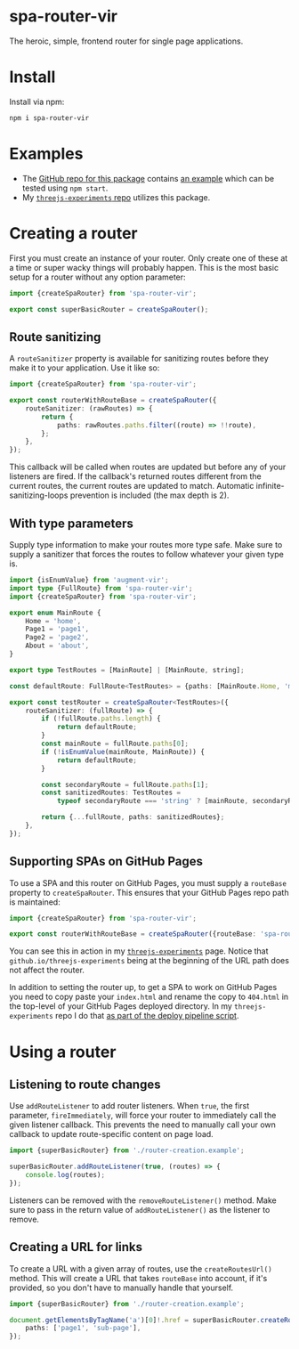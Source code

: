 # spa-router-vir

The heroic, simple, frontend router for single page applications.

# Install

Install via npm:

```bash
npm i spa-router-vir
```

# Examples

-   The [GitHub repo for this package](https://github.com/electrovir/spa-router-vir) contains [an example](https://github.com/electrovir/spa-router-vir/tree/main/src/test) which can be tested using `npm start`.
-   My [`threejs-experiments` repo](https://github.com/electrovir/threejs-experiments) utilizes this package.

# Creating a router

First you must create an instance of your router. Only create one of these at a time or super wacky things will probably happen. This is the most basic setup for a router without any option parameter:

<!-- example-link: src/readme-examples/router-creation.example.ts -->

```TypeScript
import {createSpaRouter} from 'spa-router-vir';

export const superBasicRouter = createSpaRouter();
```

## Route sanitizing

A `routeSanitizer` property is available for sanitizing routes before they make it to your application. Use it like so:

<!-- example-link: src/readme-examples/route-sanitizer.example.ts -->

```TypeScript
import {createSpaRouter} from 'spa-router-vir';

export const routerWithRouteBase = createSpaRouter({
    routeSanitizer: (rawRoutes) => {
        return {
            paths: rawRoutes.paths.filter((route) => !!route),
        };
    },
});
```

This callback will be called when routes are updated but before any of your listeners are fired. If the callback's returned routes different from the current routes, the current routes are updated to match. Automatic infinite-sanitizing-loops prevention is included (the max depth is 2).

## With type parameters

Supply type information to make your routes more type safe. Make sure to supply a sanitizer that forces the routes to follow whatever your given type is.

<!-- example-link: src/test/test-router.ts -->

```TypeScript
import {isEnumValue} from 'augment-vir';
import type {FullRoute} from 'spa-router-vir';
import {createSpaRouter} from 'spa-router-vir';

export enum MainRoute {
    Home = 'home',
    Page1 = 'page1',
    Page2 = 'page2',
    About = 'about',
}

export type TestRoutes = [MainRoute] | [MainRoute, string];

const defaultRoute: FullRoute<TestRoutes> = {paths: [MainRoute.Home, 'main']};

export const testRouter = createSpaRouter<TestRoutes>({
    routeSanitizer: (fullRoute) => {
        if (!fullRoute.paths.length) {
            return defaultRoute;
        }
        const mainRoute = fullRoute.paths[0];
        if (!isEnumValue(mainRoute, MainRoute)) {
            return defaultRoute;
        }

        const secondaryRoute = fullRoute.paths[1];
        const sanitizedRoutes: TestRoutes =
            typeof secondaryRoute === 'string' ? [mainRoute, secondaryRoute] : [mainRoute];

        return {...fullRoute, paths: sanitizedRoutes};
    },
});
```

## Supporting SPAs on GitHub Pages

To use a SPA and this router on GitHub Pages, you must supply a `routeBase` property to `createSpaRouter`. This ensures that your GitHub Pages repo path is maintained:

<!-- example-link: src/readme-examples/route-base.example.ts -->

```TypeScript
import {createSpaRouter} from 'spa-router-vir';

export const routerWithRouteBase = createSpaRouter({routeBase: 'spa-router-vir'});
```

You can see this in action in my [`threejs-experiments`](https://electrovir.github.io/threejs-experiments/home) page. Notice that `github.io/threejs-experiments` being at the beginning of the URL path does not affect the router.

In addition to setting the router up, to get a SPA to work on GitHub Pages you need to copy paste your `index.html` and rename the copy to `404.html` in the top-level of your GitHub Pages deployed directory. In my `threejs-experiments` repo I do that [as part of the deploy pipeline script](https://github.com/electrovir/threejs-experiments/blob/673be54beec6ce86f297841e863e4523f531b2ab/package.json#L17).

# Using a router

## Listening to route changes

Use `addRouteListener` to add router listeners. When `true`, the first parameter, `fireImmediately`, will force your router to immediately call the given listener callback. This prevents the need to manually call your own callback to update route-specific content on page load.

<!-- example-link: src/readme-examples/listen-to-routes.example.ts -->

```TypeScript
import {superBasicRouter} from './router-creation.example';

superBasicRouter.addRouteListener(true, (routes) => {
    console.log(routes);
});
```

Listeners can be removed with the `removeRouteListener()` method. Make sure to pass in the return value of `addRouteListener()` as the listener to remove.

## Creating a URL for links

To create a URL with a given array of routes, use the `createRoutesUrl()` method. This will create a URL that takes `routeBase` into account, if it's provided, so you don't have to manually handle that yourself.

<!-- example-link: src/readme-examples/create-route-url.example.ts -->

```TypeScript
import {superBasicRouter} from './router-creation.example';

document.getElementsByTagName('a')[0]!.href = superBasicRouter.createRoutesUrl({
    paths: ['page1', 'sub-page'],
});
```
